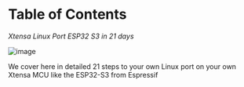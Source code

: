 # Table of Contents

*Xtensa Linux Port ESP32 S3 in 21 days*


![image](https://github.com/ESP32DE/Boot-Linux-ESP32S3-Playground/assets/16070445/ae914d26-0b1a-4a2c-a4a6-35a6375f775c)


We cover here in detailed 21 steps to your own Linux port on your own Xtensa MCU like the ESP32-S3 from Espressif

